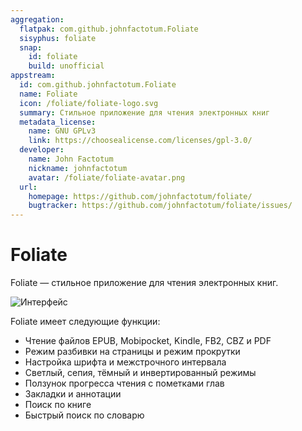 ```yaml
---
aggregation:
  flatpak: com.github.johnfactotum.Foliate
  sisyphus: foliate
  snap:
    id: foliate
    build: unofficial
appstream:
  id: com.github.johnfactotum.Foliate
  name: Foliate
  icon: /foliate/foliate-logo.svg
  summary: Стильное приложение для чтения электронных книг
  metadata_license:
    name: GNU GPLv3
    link: https://choosealicense.com/licenses/gpl-3.0/
  developer:
    name: John Factotum
    nickname: johnfactotum
    avatar: /foliate/foliate-avatar.png
  url:
    homepage: https://github.com/johnfactotum/foliate/
    bugtracker: https://github.com/johnfactotum/foliate/issues/
---
```


# Foliate

Foliate — стильное приложение для чтения электронных книг.

![Интерфейс](/foliate/foliate-screenshot.png)

Foliate имеет следующие функции:

- Чтение файлов EPUB, Mobipocket, Kindle, FB2, CBZ и PDF
- Режим разбивки на страницы и режим прокрутки
- Настройка шрифта и межстрочного интервала
- Светлый, сепия, тёмный и инвертированный режимы
- Ползунок прогресса чтения с пометками глав
- Закладки и аннотации
- Поиск по книге
- Быстрый поиск по словарю

<!--@include: @ru/apps/.parts/install/content-repo.md-->
<!--@include: @ru/apps/.parts/install/content-flatpak.md-->
<!--@include: @ru/apps/.parts/install/content-snap.md-->
